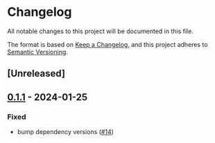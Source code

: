 # Changelog
All notable changes to this project will be documented in this file.

The format is based on [Keep a Changelog](https://keepachangelog.com/en/1.0.0/),
and this project adheres to [Semantic Versioning](https://semver.org/spec/v2.0.0.html).

## [Unreleased]

## [0.1.1](https://github.com/near/unc-abi-client-rs/compare/unc-abi-client-impl-v0.1.0...unc-abi-client-impl-v0.1.1) - 2024-01-25

### Fixed
- bump dependency versions ([#14](https://github.com/near/unc-abi-client-rs/pull/14))
